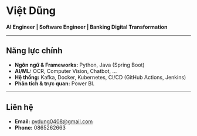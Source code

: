 # Việt Dũng

**AI Engineer | Software Engineer | Banking Digital Transformation**

---

## Năng lực chính

- **Ngôn ngữ & Frameworks:** Python, Java (Spring Boot)  
- **AI/ML:** OCR, Computer Vision, Chatbot, ...
- **Hệ thống:** Kafka, Docker, Kubernetes, CI/CD (GitHub Actions, Jenkins)  
- **Phân tích & trực quan:** Power BI.



---

## Liên hệ

- **Email:** pvdung0408@gmail.com
- **Phone:** 0865262663

